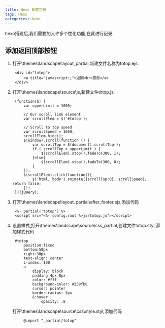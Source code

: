 ```yaml
---
title: Hexo 配置完善
tags: Hexo
categories: hexo
---
```


hexo搭建后,我们需要加入许多个性化功能,在此进行记录.

<!-- more -->

## 添加返回顶部按钮

1. 打开\themes\landscape\layout\_partial,新建文件名称为totop.ejs.

        <div id="totop">
            <a title="javascript:;">返回<br>顶部</a>
        </div>

2. 打开\themes\landscape\source\js,新建文件totop.js.

        (function($) {
            var upperLimit = 1000;

            // Our scroll link element
            var scrollElem = $('#totop');

            // Scroll to top speed
            var scrollSpeed = 1600;
            scrollElem.hide();
            $(window).scroll(function () {
                var scrollTop = $(document).scrollTop();
                if ( scrollTop > upperLimit ) {
                    $(scrollElem).stop().fadeTo(300, 1); 
                }else{
                    $(scrollElem).stop().fadeTo(300, 0); 
                }
            });
            $(scrollElem).click(function(){
                $('html, body').animate({scrollTop:0}, scrollSpeed); return false;
            });
        })(jQuery);

3. 打开\themes\landscape\layout\_partial\after_footer.ejs,添加代码

        <%- partial('totop') %>
        <script src="<%- config.root %>js/totop.js"></script>

4. 设置样式,打开\themes\landscape\source\css\_partial,创建文件totop.styl,添加样式代码

        #totop
            position:fixed
            bottom:50px
            right:30px
            text-align: center
            z-index: 100
            a
                display: block
                padding 4px 8px
                color: #fff
                background-color: #258fb8
                cursor: pointer
                border-radius: 5px
                &:hover
                    opacity: .8

    打开\themes\landscape\source\css\style.styl,添加代码

            @import "_partial/totop"